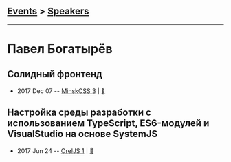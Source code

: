 ## [Events](../README.md) > [Speakers](../speakers.md)
---

# Павел Богатырёв

## Солидный фронтенд
- 2017 Dec 07 -- [MinskCSS 3](https://www.youtube.com/watch?v=ERUK3t66XjA)  | [:notebook:](https://drive.google.com/file/d/1Iw_JLJEkkdMgCN6tyPP-a8RR0UYh1Vnu/view)  
## Настройка среды разработки с использованием TypeScript, ES6-модулей и VisualStudio на основе SystemJS
- 2017 Jun 24 -- [OrelJS 1](https://www.youtube.com/watch?v=5TciWr8wYO0)  | [:notebook:](http://oreljs.ru/first/files/OrelJS%2024.06.17%20-%20%D0%91%D0%BE%D0%B3%D0%B0%D1%82%D1%8B%D1%80%D1%91%D0%B2%20%D0%9F.%20%D0%9D%D0%B0%D1%81%D1%82%D1%80%D0%BE%D0%B9%D0%BA%D0%B0%20%D1%81%D1%80%D0%B5%D0%B4%D1%8B%20%D1%80%D0%B0%D0%B7%D1%80%D0%B0%D0%B1%D0%BE%D1%82%D0%BA%D0%B8.pptx)  
